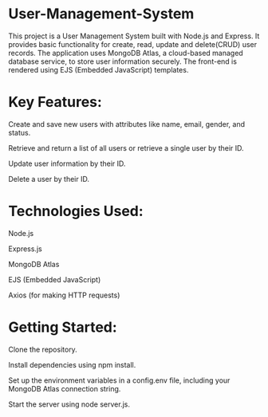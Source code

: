# User-Management-System
This project is a User Management System built with Node.js and Express. It provides basic functionality for create, read, update and delete(CRUD) user records. The application uses MongoDB Atlas, a cloud-based managed database service, to store user information securely. The front-end is rendered using EJS (Embedded JavaScript) templates.

# Key Features:

Create and save new users with attributes like name, email, gender, and status.

Retrieve and return a list of all users or retrieve a single user by their ID.

Update user information by their ID.

Delete a user by their ID.

# Technologies Used:

Node.js

Express.js

MongoDB Atlas

EJS (Embedded JavaScript)

Axios (for making HTTP requests)


# Getting Started:

Clone the repository.

Install dependencies using npm install.

Set up the environment variables in a config.env file, including your MongoDB Atlas connection string.

Start the server using node server.js.
